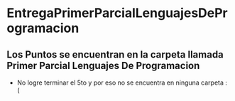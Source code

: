 # EntregaPrimerParcialLenguajesDeProgramacion

## Los Puntos se encuentran en la carpeta llamada Primer Parcial Lenguajes De Programacion

- No logre terminar el 5to y por eso no se encuentra en ninguna carpeta : (
